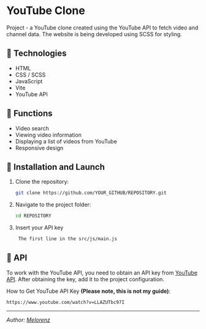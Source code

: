 # YouTube Clone

Project - a YouTube clone created using the YouTube API to fetch video and channel data. The website is being developed using SCSS for styling.

## 🚀 Technologies
- HTML
- CSS / SCSS
- JavaScript
- Vite
- YouTube API

## 📌 Functions
- Video search
- Viewing video information
- Displaying a list of videos from YouTube
- Responsive design

## 🔧 Installation and Launch
1. Clone the repository:
   ```sh
   git clone https://github.com/YOUR_GITHUB/REPOSITORY.git
   ```
2. Navigate to the project folder:
   ```sh
   cd REPOSITORY
   ```
3. Insert your API key
   ```sh
    The first line in the src/js/main.js
   ```

## 📜 API
To work with the YouTube API, you need to obtain an API key from [YouTube API](https://developers.google.com/youtube/v3/getting-started?hl=ru). After obtaining the key, add it to the project configuration.

How to Get YouTube API Key **(Please note, this is not my guide)**:
   ```sh
   https://www.youtube.com/watch?v=LLAZUTbc97I
   ```

---
_Author: [Melorenz](https://github.com/melorenzz)_

